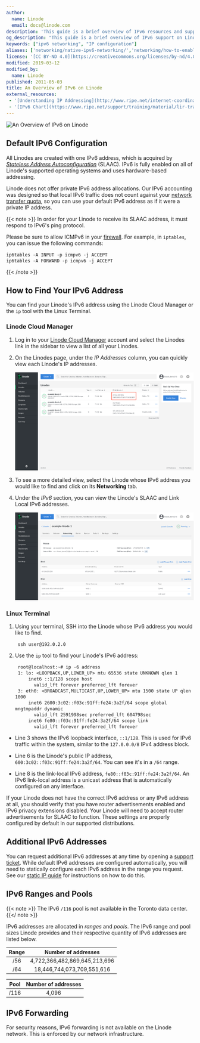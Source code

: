 ```yaml
---
author:
  name: Linode
  email: docs@linode.com
description: 'This guide is a brief overview of IPv6 resources and support afforded by and available with Linode.'
og_description: "This guide is a brief overview of IPv6 support on Linode, including how to find your Linode's IPv6 address, how to request additional addresses, and information about address ranges and forwarding."
keywords: ["ipv6 networking", "IP configuration"]
aliases: ['networking/native-ipv6-networking/','networking/how-to-enable-native-ipv6-on-linux/']
license: '[CC BY-ND 4.0](https://creativecommons.org/licenses/by-nd/4.0)'
modified: 2019-03-12
modified_by:
  name: Linode
published: 2011-05-03
title: An Overview of IPv6 on Linode
external_resources:
 - '[Understanding IP Addressing](http://www.ripe.net/internet-coordination/press-centre/understanding-ip-addressing)'
 - '[IPv6 Chart](https://www.ripe.net/support/training/material/lir-training-course/LIR-Training-Handbook-Appendices/IPv6Chart_2015.pdf)'
---
```


![An Overview of IPv6 on Linode](an-overview-of-ipv6-on-linode-title-graphic.jpg "An Overview of IPv6 on Linode")

## Default IPv6 Configuration

All Linodes are created with one IPv6 address, which is acquired by [*Stateless Address Autoconfiguration*](https://en.wikipedia.org/wiki/IPv6#Stateless_address_autoconfiguration_(SLAAC)) (SLAAC). IPv6 is fully enabled on all of Linode's supported operating systems and uses hardware-based addressing.

Linode does not offer private IPv6 address allocations. Our IPv6 accounting was designed so that local IPv6 traffic does not count against your [network transfer quota](/docs/platform/billing-and-support/network-transfer-quota/), so you can use your default IPv6 address as if it were a private IP address.

{{< note >}}
In order for your Linode to receive its SLAAC address, it must respond to IPv6's ping protocol.

Please be sure to allow ICMPv6 in your [firewall](/docs/security/securing-your-server#configure-a-firewall). For example, in `iptables`, you can issue the following commands:

    ip6tables -A INPUT -p icmpv6 -j ACCEPT
    ip6tables -A FORWARD -p icmpv6 -j ACCEPT
{{< /note >}}

## How to Find Your IPv6 Address

You can find your Linode's IPv6 address using the Linode Cloud Manager or the `ip` tool with the Linux Terminal.
### Linode Cloud Manager

1. Log in to your [Linode Cloud Manager](https://cloud.linode.com/) account and select the Linodes link in the sidebar to view a list of all your Linodes.

1. On the Linodes page, under the *IP Addresses* column, you can quickly view each Linode's IP addresses.

    ![List of Linodes to view your IPv6 address.](ip-address-quick-view.png)

1. To see a more detailed view, select the Linode whose IPv6 address you would like to find and click on its **Networking** tab.

1. Under the *IPv6* section, you can view the Linode's SLAAC and Link Local IPv6 addresses.

    ![A Linode Networking Tab detail view.](ip-address-detail-view.png)

### Linux Terminal

1. Using your terminal, SSH into the Linode whose IPv6 address you would like to find.

        ssh user@192.0.2.0

1. Use the `ip` tool to find your Linode's IPv6 address:

        root@localhost:~# ip -6 address
        1: lo: <LOOPBACK,UP,LOWER_UP> mtu 65536 state UNKNOWN qlen 1
            inet6 ::1/128 scope host
              valid_lft forever preferred_lft forever
        3: eth0: <BROADCAST,MULTICAST,UP,LOWER_UP> mtu 1500 state UP qlen 1000
            inet6 2600:3c02::f03c:91ff:fe24:3a2f/64 scope global mngtmpaddr dynamic
              valid_lft 2591998sec preferred_lft 604798sec
            inet6 fe80::f03c:91ff:fe24:3a2f/64 scope link
              valid_lft forever preferred_lft forever

-  Line 3 shows the IPv6 loopback interface, `::1/128`. This is used for IPv6 traffic within the system, similar to the `127.0.0.0/8` IPv4 address block.

-  Line 6 is the Linode's public IP address, `600:3c02::f03c:91ff:fe24:3a2f/64`. You can see it's in a `/64` range.

-  Line 8 is the link-local IPv6 address, `fe80::f03c:91ff:fe24:3a2f/64`. An IPv6 link-local address is a unicast address that is automatically configured on any interface.

If your Linode does not have the correct IPv6 address or any IPv6 address at all, you should verify that you have router advertisements enabled and IPv6 privacy extensions disabled. Your Linode will need to accept router advertisements for SLAAC to function. These settings are properly configured by default in our supported distributions.


## Additional IPv6 Addresses

You can request additional IPv6 addresses at any time by opening a [support ticket](/docs/platform/billing-and-support/support/#contacting-linode-support). While default IPv6 addresses are configured automatically, you will need to statically configure each IPv6 address in the range you request. See our [static IP guide](/docs/networking/linux-static-ip-configuration) for instructions on how to do this.


## IPv6 Ranges and Pools

{{< note >}}
The IPv6 `/116` pool is not available in the Toronto data center.
{{</ note >}}

IPv6 addresses are allocated in *ranges* and *pools*. The IPv6 range and pool sizes Linode provides and their respective quantity of IPv6 addresses are listed below.

<!--You will see where the range is routed under *Public IP Pools* on the Linode Manager's Remote Access tab.-->

| **Range**  | **Number of addresses**           |
|:------:|:-----------------------------:|
| /56    | 4,722,366,482,869,645,213,696 |
| /64    | 18,446,744,073,709,551,616    |

| **Pool**   | **Number of addresses**           |
|:------:|:-----------------------------:|
| /116   | 4,096                         |


## IPv6 Forwarding

For security reasons, IPv6 forwarding is not available on the Linode network. This is enforced by our network infrastructure.
